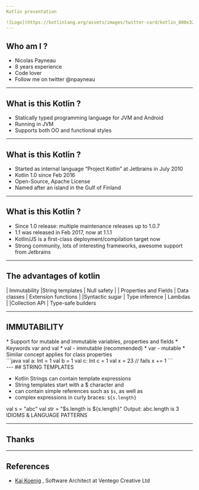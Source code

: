 ```yaml
---
Kotlin presentation

![Logo](https://kotlinlang.org/assets/images/twitter-card/kotlin_800x320.png)
---
```

## Who am I ?

- Nicolas Payneau
- 8 years experience
- Code lover
- Follow me on twitter @npayneau
---
## What is this Kotlin ?

* Statically typed programming language for JVM and Android 
* Running in JVM
* Supports both OO and functional styles
---
## What is this Kotlin ?

* Started as internal language “Project Kotlin” at Jetbrains in July 2010
* Kotlin 1.0 since Feb 2016
* Open-Source, Apache License
* Named after an island in the Gulf of Finland 
---
## What is this Kotlin ?

* Since 1.0 release: multiple maintenance releases up to 1.0.7
* 1.1 was released in Feb 2017, now at 1.1.1
* Kotlin/JS is a ﬁrst-class deployment/compilation target now
* Strong community, lots of interesting frameworks, awesome support from Jetbrains 
---
## The advantages of kotlin

| Immutability |String templates  | Null safety |
| Properties and Fields | Data classes | Extension functions | 
|Syntactic sugar | Type inference | Lambdas |
|Collection API | Type-safe builders

---
## IMMUTABILITY
<div>
* Support for mutable and immutable variables, properties and ﬁelds 
* Keywords var and val 
  * val - immutable (recommended)
  * var - mutable 
* Similar concept applies for class properties 
</div>
<div>
```java
val a: Int = 1
val b = 1 
val c: Int c = 1 
val x = 23 // fails x += 1 
```
</div>
---
## STRING TEMPLATES 

* Kotlin Strings can contain template expressions
* String templates start with a $ character and 
 * can contain simple references such as ```$s```, as well as 
 * complex expressions in curly braces: ```${s.length}```
 
 val s = "abc" val str = "$s.length is ${s.length}" Output: abc.length is 3 IDIOMS & LANGUAGE PATTERNS 

---

## Thanks 

---

## References

* [Kai Koenig](https://fr.slideshare.net/AgentK/2017-kotlin-now-more-than-ever) , Software Architect at Ventego Creative Ltd

